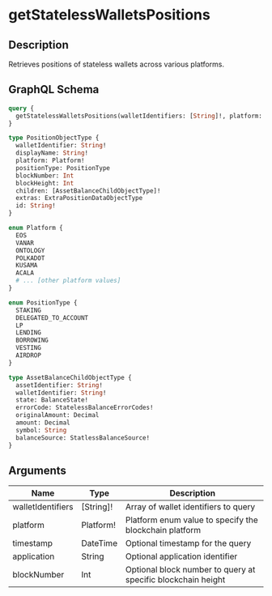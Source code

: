 # getStatelessWalletsPositions

## Description
Retrieves positions of stateless wallets across various platforms.

## GraphQL Schema
```graphql
query {
  getStatelessWalletsPositions(walletIdentifiers: [String]!, platform: Platform!, timestamp: DateTime, application: String, blockNumber: Int): [PositionObjectType]
}

type PositionObjectType {
  walletIdentifier: String!
  displayName: String!
  platform: Platform!
  positionType: PositionType
  blockNumber: Int
  blockHeight: Int
  children: [AssetBalanceChildObjectType]!
  extras: ExtraPositionDataObjectType
  id: String!
}

enum Platform {
  EOS
  VANAR
  ONTOLOGY
  POLKADOT
  KUSAMA
  ACALA
  # ... [other platform values]
}

enum PositionType {
  STAKING
  DELEGATED_TO_ACCOUNT
  LP
  LENDING
  BORROWING
  VESTING
  AIRDROP
}

type AssetBalanceChildObjectType {
  assetIdentifier: String!
  walletIdentifier: String!
  state: BalanceState!
  errorCode: StatelessBalanceErrorCodes!
  originalAmount: Decimal
  amount: Decimal
  symbol: String
  balanceSource: StatlessBalanceSource!
}
```

## Arguments
| Name | Type | Description |
|------|------|-------------|
| walletIdentifiers | [String]! | Array of wallet identifiers to query |
| platform | Platform! | Platform enum value to specify the blockchain platform |
| timestamp | DateTime | Optional timestamp for the query |
| application | String | Optional application identifier |
| blockNumber | Int | Optional block number to query at specific blockchain height |